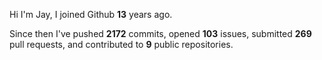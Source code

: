 Hi I'm Jay, I joined Github **13** years ago.

Since then I've pushed **2172** commits, opened **103** issues, submitted **269** pull requests, and contributed to **9** public repositories.
